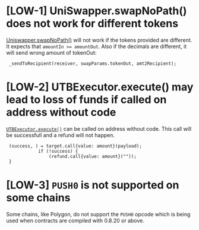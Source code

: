 # [LOW-1] UniSwapper.swapNoPath() does not work for different tokens

[Uniswapper.swapNoPath()](https://github.com/code-423n4/2024-01-decent/blob/07ef78215e3d246d47a410651906287c6acec3ef/src/swappers/UniSwapper.sol#L100-L121) will not work if the tokens provided are different. It expects that `amountIn >= amountOut`. Also if the decimals are different, it will send wrong amount of tokenOut: 
```solidity
 _sendToRecipient(receiver, swapParams.tokenOut, amt2Recipient);
```

# [LOW-2] UTBExecutor.execute() may lead to loss of funds if called on address without code

[`UTBExecutor.execute()`](https://github.com/code-423n4/2024-01-decent/blob/07ef78215e3d246d47a410651906287c6acec3ef/src/UTBExecutor.sol#L41-L81) can be called on address without code. This call will be successfull and a refund will not happen.

```solidity
 (success, ) = target.call{value: amount}(payload);
            if (!success) {
                (refund.call{value: amount}(""));
 }
```

# [LOW-3] `PUSH0` is not supported on some chains
Some chains, like Polygon, do not support the `PUSH0` opcode which is being used when contracts are compiled with 0.8.20 or above.